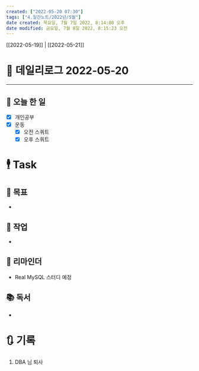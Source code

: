 ```yaml
---
created: ["2022-05-20 07:30"]
tags: ["4.일간노트/2022년/5월"]
date created: 목요일, 7월 7일 2022, 8:14:00 오후
date modified: 금요일, 7월 8일 2022, 8:15:23 오전
---
```


[[2022-05-19]] | [[2022-05-21]]

# 📅 데일리로그 2022-05-20

---
## 🔷 오늘 한 일
- [x] 개인공부
- [x] 운동
	- [x] 오전 스쿼트
	- [x] 오후 스쿼트

# 🕴 Task
## 🎯 목표
- 

## 🚀 작업
- 

## 📕 리마인더
- Real MySQL 스터디 예정


## 📚 독서
- 

# 🔃 기록
1.  DBA 님 퇴사